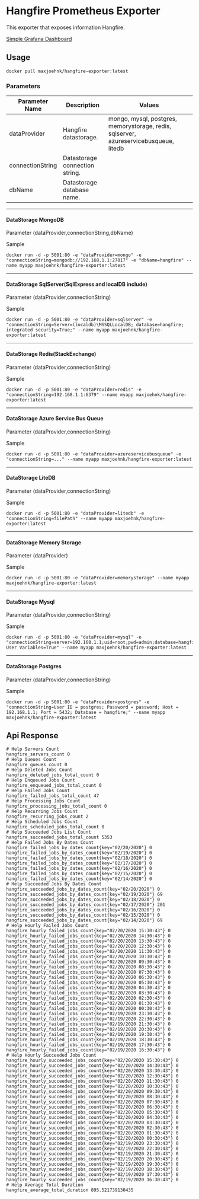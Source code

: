 # Hangfire Prometheus Exporter

This exporter that exposes information Hangfire.

[Simple Grafana Dashboard](https://grafana.com/grafana/dashboards/10928)


## Usage

```docker
docker pull maxjoehnk/hangfire-exporter:latest
```
### Parameters                                                                             

|  Parameter Name  | Description                    | Values                                      |
| ---------------- |--------------------------------|---------------------------------------------|
| dataProvider     | Hangfire datastorage.          | mongo, mysql, postgres, memorystorage, redis, sqlserver, azureservicebusqueue, litedb       |
| connectionString | Datastorage connection string. |                                             |
| dbName           | Datastorage database name.     |                                             |


----
#### DataStorage MongoDB


Parameter (dataProvider,connectionString,dbName)

Sample

```docker
docker run -d -p 5001:80 -e "dataProvider=mongo" -e "connectionString=mongodb://192.168.1.1:27017" -e "dbName=hangfire" --name myapp maxjoehnk/hangfire-exporter:latest
```

---
#### DataStorage SqlServer(SqlExpress and localDB include)


Parameter (dataProvider,connectionString)

Sample

```docker
docker run -d -p 5001:80 -e "dataProvider=sqlserver" -e "connectionString=Server=(localdb)\MSSQLLocalDB; database=hangfire; integrated security=True;" --name myapp maxjoehnk/hangfire-exporter:latest
```
---
#### DataStorage Redis(StackExchange)


Parameter (dataProvider,connectionString)

Sample

```docker
docker run -d -p 5001:80 -e "dataProvider=redis" -e "connectionString=192.168.1.1:6379" --name myapp maxjoehnk/hangfire-exporter:latest
```

---
#### DataStorage Azure Service Bus Queue


Parameter (dataProvider,connectionString)

Sample

```docker
docker run -d -p 5001:80 -e "dataProvider=azureservicebusqueue" -e "connectionString=..." --name myapp maxjoehnk/hangfire-exporter:latest
```
---
#### DataStorage LiteDB


Parameter (dataProvider,connectionString)

Sample

```docker
docker run -d -p 5001:80 -e "dataProvider=litedb" -e "connectionString=filePath" --name myapp maxjoehnk/hangfire-exporter:latest
```
---
#### DataStorage Memory Storage


Parameter (dataProvider)

Sample

```docker
docker run -d -p 5001:80 -e "dataProvider=memorystorage" --name myapp maxjoehnk/hangfire-exporter:latest
```

---
#### DataStorage Mysql


Parameter (dataProvider,connectionString)

Sample

```docker
docker run -d -p 5001:80 -e "dataProvider=mysql" -e "connectionString=server=192.168.1.1;uid=root;pwd=admin;database=hangfire;Allow User Variables=True" --name myapp maxjoehnk/hangfire-exporter:latest
```

---
#### DataStorage Postgres


Parameter (dataProvider,connectionString)

Sample

```docker
docker run -d -p 5001:80 -e "dataProvider=postgres" -e "connectionString=User ID = postgres; Password = password; Host = 192.168.1.1; Port = 5432; Database = hangfire;" --name myapp maxjoehnk/hangfire-exporter:latest
```

## Api Response
```text
# Help Servers Count 
hangfire_servers_count 0
# Help Queues Count
hangfire_queues_count 0
# Help Deleted Jobs Count
hangfire_deleted_jobs_total_count 0
# Help Enqueued Jobs Count
hangfire_enqueued_jobs_total_count 0
# Help Failed Jobs Count
hangfire_failed_jobs_total_count 47
# Help Processing Jobs Count
hangfire_processing_jobs_total_count 0
# Help Recurring Jobs Count
hangfire_recurring_jobs_count 2
# Help Scheduled Jobs Count
hangfire_scheduled_jobs_total_count 0
# Help Succeeded Jobs List Count
hangfire_succeeded_jobs_total_count 5353
# Help Failed Jobs By Dates Count
hangfire_failed_jobs_by_dates_count{key="02/20/2020"} 0
hangfire_failed_jobs_by_dates_count{key="02/19/2020"} 0
hangfire_failed_jobs_by_dates_count{key="02/18/2020"} 0
hangfire_failed_jobs_by_dates_count{key="02/17/2020"} 0
hangfire_failed_jobs_by_dates_count{key="02/16/2020"} 0
hangfire_failed_jobs_by_dates_count{key="02/15/2020"} 0
hangfire_failed_jobs_by_dates_count{key="02/14/2020"} 0
# Help Succeeded Jobs By Dates Count
hangfire_succeeded_jobs_by_dates_count{key="02/20/2020"} 0
hangfire_succeeded_jobs_by_dates_count{key="02/19/2020"} 69
hangfire_succeeded_jobs_by_dates_count{key="02/18/2020"} 0
hangfire_succeeded_jobs_by_dates_count{key="02/17/2020"} 201
hangfire_succeeded_jobs_by_dates_count{key="02/16/2020"} 0
hangfire_succeeded_jobs_by_dates_count{key="02/15/2020"} 0
hangfire_succeeded_jobs_by_dates_count{key="02/14/2020"} 69
# Help Hourly Failed Jobs Count
hangfire_hourly_failed_jobs_count{key="02/20/2020 15:30:43"} 0
hangfire_hourly_failed_jobs_count{key="02/20/2020 14:30:43"} 0
hangfire_hourly_failed_jobs_count{key="02/20/2020 13:30:43"} 0
hangfire_hourly_failed_jobs_count{key="02/20/2020 12:30:43"} 0
hangfire_hourly_failed_jobs_count{key="02/20/2020 11:30:43"} 0
hangfire_hourly_failed_jobs_count{key="02/20/2020 10:30:43"} 0
hangfire_hourly_failed_jobs_count{key="02/20/2020 09:30:43"} 0
hangfire_hourly_failed_jobs_count{key="02/20/2020 08:30:43"} 0
hangfire_hourly_failed_jobs_count{key="02/20/2020 07:30:43"} 0
hangfire_hourly_failed_jobs_count{key="02/20/2020 06:30:43"} 0
hangfire_hourly_failed_jobs_count{key="02/20/2020 05:30:43"} 0
hangfire_hourly_failed_jobs_count{key="02/20/2020 04:30:43"} 0
hangfire_hourly_failed_jobs_count{key="02/20/2020 03:30:43"} 0
hangfire_hourly_failed_jobs_count{key="02/20/2020 02:30:43"} 0
hangfire_hourly_failed_jobs_count{key="02/20/2020 01:30:43"} 0
hangfire_hourly_failed_jobs_count{key="02/20/2020 00:30:43"} 0
hangfire_hourly_failed_jobs_count{key="02/19/2020 23:30:43"} 0
hangfire_hourly_failed_jobs_count{key="02/19/2020 22:30:43"} 0
hangfire_hourly_failed_jobs_count{key="02/19/2020 21:30:43"} 0
hangfire_hourly_failed_jobs_count{key="02/19/2020 20:30:43"} 0
hangfire_hourly_failed_jobs_count{key="02/19/2020 19:30:43"} 0
hangfire_hourly_failed_jobs_count{key="02/19/2020 18:30:43"} 0
hangfire_hourly_failed_jobs_count{key="02/19/2020 17:30:43"} 0
hangfire_hourly_failed_jobs_count{key="02/19/2020 16:30:43"} 0
# Help Hourly Succeeded Jobs Count
hangfire_hourly_succeeded_jobs_count{key="02/20/2020 15:30:43"} 0
hangfire_hourly_succeeded_jobs_count{key="02/20/2020 14:30:43"} 0
hangfire_hourly_succeeded_jobs_count{key="02/20/2020 13:30:43"} 0
hangfire_hourly_succeeded_jobs_count{key="02/20/2020 12:30:43"} 0
hangfire_hourly_succeeded_jobs_count{key="02/20/2020 11:30:43"} 0
hangfire_hourly_succeeded_jobs_count{key="02/20/2020 10:30:43"} 0
hangfire_hourly_succeeded_jobs_count{key="02/20/2020 09:30:43"} 0
hangfire_hourly_succeeded_jobs_count{key="02/20/2020 08:30:43"} 0
hangfire_hourly_succeeded_jobs_count{key="02/20/2020 07:30:43"} 0
hangfire_hourly_succeeded_jobs_count{key="02/20/2020 06:30:43"} 0
hangfire_hourly_succeeded_jobs_count{key="02/20/2020 05:30:43"} 0
hangfire_hourly_succeeded_jobs_count{key="02/20/2020 04:30:43"} 0
hangfire_hourly_succeeded_jobs_count{key="02/20/2020 03:30:43"} 0
hangfire_hourly_succeeded_jobs_count{key="02/20/2020 02:30:43"} 0
hangfire_hourly_succeeded_jobs_count{key="02/20/2020 01:30:43"} 0
hangfire_hourly_succeeded_jobs_count{key="02/20/2020 00:30:43"} 0
hangfire_hourly_succeeded_jobs_count{key="02/19/2020 23:30:43"} 0
hangfire_hourly_succeeded_jobs_count{key="02/19/2020 22:30:43"} 0
hangfire_hourly_succeeded_jobs_count{key="02/19/2020 21:30:43"} 0
hangfire_hourly_succeeded_jobs_count{key="02/19/2020 20:30:43"} 0
hangfire_hourly_succeeded_jobs_count{key="02/19/2020 19:30:43"} 0
hangfire_hourly_succeeded_jobs_count{key="02/19/2020 18:30:43"} 0
hangfire_hourly_succeeded_jobs_count{key="02/19/2020 17:30:43"} 0
hangfire_hourly_succeeded_jobs_count{key="02/19/2020 16:30:43"} 0
# Help Average Total Duration
hangfire_average_total_duration 895.521739130435
```
